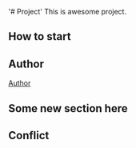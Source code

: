 '# Project' 
This is awesome project.
## How to start
## Author
[Author](author.md)
## Some new section here
## Conflict